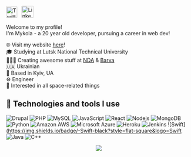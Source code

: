 <p align="left">
  <a href="https://twitter.com/twilderan"><img alt="Twitter" title="Twitter" height="30" width="30" src="https://raw.githubusercontent.com/peterthehan/peterthehan/master/assets/twitter.svg"></a> &nbsp; <a href="https://www.linkedin.com/in/twilderan//"><img alt="LinkedIn" title="LinkedIn" width="32" height="32" src="https://cdn.iconscout.com/icon/free/png-256/linkedin-189-721962.png"></a>
</p>

Welcome to my profile!<br/>
I'm Mykola - a 20 year old developer, pursuing a career in web dev!

 🌐 Visit my website [here](http://mbalabash.tech/)!  
 🎓 Studying at Lutsk National Technical University  
 👨🏻‍💻 Creating awesome stuff at [NDA]() & [Barva](https://barvagroup.com)  
 🇺🇦 Ukrainian  
 📍 Based in Kyiv, UA  
 ⚙️ Engineer  
 🚀 Interested in all space-related things   

## 🔬 Technologies and tools I use

![Drupal](https://img.shields.io/badge/-Drupal-black?style=flat-square&logo=Drupal) ![PHP](https://img.shields.io/badge/-PHP-black?style=flat-square&logo=PHP) ![MySQL](https://img.shields.io/badge/-MySQL-black?style=flat-square&logo=MySQL) ![JavaScript](https://img.shields.io/badge/-JavaScript-black?style=flat-square&logo=javascript) ![React](https://img.shields.io/badge/-React-black?style=flat-square&logo=react)  ![Nodejs](https://img.shields.io/badge/-Nodejs-black?style=flat-square&logo=Node.js) ![MongoDB](https://img.shields.io/badge/-MongoDB-black?style=flat-square&logo=mongodb) ![Python](https://img.shields.io/badge/-Python-black?style=flat-square&logo=Python) ![Amazon AWS](https://img.shields.io/badge/AWS-black?style=flat-square&logo=amazon-aws) ![Microsoft Azure](https://img.shields.io/badge/Microsoft%20Azure-black?style=flat-square&logo=microsoft-azure) ![Heroku](https://img.shields.io/badge/-Heroku-black?style=flat-square&logo=heroku) ![Jenkins](https://img.shields.io/badge/-Jenkins-black?style=flat-square&logo=Jenkins) ![Swift](https://img.shields.io/badge/-Swift-black?style=flat-square&logo=Swift ![Java](https://img.shields.io/badge/-Java-black?style=flat-square&logo=Java) ![C++](https://img.shields.io/badge/-C++-black?style=flat-square&logo=c%2B%2B)

<p align="center">
  <img src="https://media.giphy.com/media/gpP18dtmlplle/giphy.gif" />
</p>

